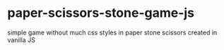 # paper-scissors-stone-game-js
simple game without much css styles in paper stone scissors created in vanilla JS
